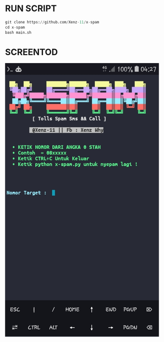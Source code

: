# RUN SCRIPT
```python
git clone https://github.com/Xenz-11/x-spam
cd x-spam
bash main.sh
```
# SCREENTOD
![CAPTURE1](https://github.com/Xenz-11/x-spam/blob/main/screentod/X-SPAM.JPG)
